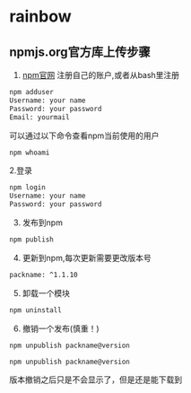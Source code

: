 # rainbow

## npmjs.org官方库上传步骤

1. [npm官网](https://www.npmjs.com/) 注册自己的账户,或者从bash里注册
```bash
npm adduser
Username: your name
Password: your password
Email: yourmail
```
可以通过以下命令查看npm当前使用的用户
```bash
npm whoami
```

2.登录
```bash
npm login
Username: your name
Password: your password
```
3. 发布到npm
```bash
npm publish
```
4. 更新到npm,每次更新需要更改版本号
```bash
packname: ^1.1.10
```
5. 卸载一个模块
```bash
npm uninstall
```
6. 撤销一个发布(慎重！)
```bash
npm unpublish packname@version

npm unpublish packname@version
```
版本撤销之后只是不会显示了，但是还是能下载到
